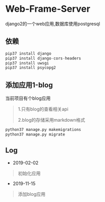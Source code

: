 # Web-Frame-Server
django2的一个web应用,数据库使用postgresql

## 依赖
```python
pip37 install django
pip37 install django-cors-headers
pip37 install uwsgi
pip37 install psycopg2
```
## 添加应用1-blog 

当前项目有个blog应用
> 1.只有blog的查看相关api 
>
> 2.blog的存储采用markdown格式
```python
python37 manage.py makemigrations
python37 manage.py migrate
```
## Log
 * 2019-02-02
 > 初始化应用
 * 2019-11-15 
 > 添加blog应用